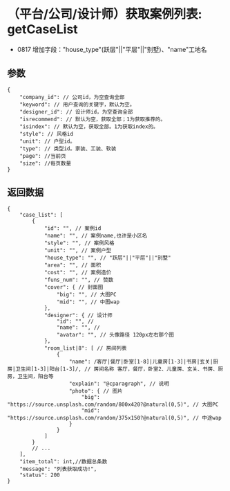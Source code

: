 # （平台/公司/设计师）获取案例列表: getCaseList

- 0817 增加字段："house_type"(跃层"||"平层"||"别墅)、"name"工地名

## 参数

    {
        "company_id": // 公司id，为空查询全部
        "keyword": // 用户查询的关键字，默认为空。
        "designer_id": // 设计师id，为空查询全部
        "isrecommend": // 默认为空，获取全部；1为获取推荐的。
        "isindex": // 默认为空，获取全部。1为获取index的。
        "style": // 风格id
        "unit": // 户型id。
        "type": // 类型id。家装、工装、软装
        "page": //当前页
        "size": //每页数量
    }

## 返回数据

    {
        "case_list": [
            {
                "id": "", // 案例id
                "name": "", // 案例name,也许是小区名
                "style": "", // 案例风格
                "unit": "", // 案例户型
                "house_type": "", // "跃层"||"平层"||"别墅"
                "area": "", // 面积
                "cost": "", // 案例造价
                "funs_num": "", // 赞数
                "cover": { // 封面图
                    "big": "", // 大图PC
                    "mid": "", // 中图wap
                },
                "designer": { // 设计师
                    "id": "", //
                    "name": "", //
                    "avatar": "", // 头像路径 120px左右那个图
                },
                "room_list|8": [ // 房间列表
                    {
                        "name": /客厅|餐厅|卧室[1-8]|儿童房[1-3]|书房|玄关|厨房|卫生间[1-3]|阳台[1-3]/, // 房间名称 客厅，餐厅，卧室2、儿童房、玄关、书房、厨房，卫生间，阳台等
                        "explain": "@cparagraph", // 说明
                        "photo": { // 图片
                            "big": "https://source.unsplash.com/random/800x420?@natural(0,5)", // 大图PC
                            "mid": "https://source.unsplash.com/random/375x150?@natural(0,5)", // 中途wap
                        }
                    }
                ]
            }
            // ...
        ],
        "item_total": int,//数据总条数
        "message": "列表获取成功!",
        "status": 200
    }
